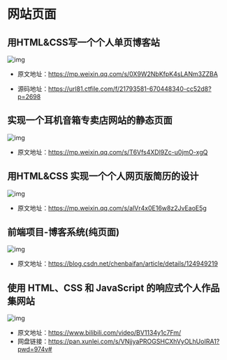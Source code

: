 # 网站页面

## 用HTML&CSS写一个个人单页博客站

![img](/images/html/css/code/page/10001.png)

- 原文地址：https://mp.weixin.qq.com/s/0X9W2NbKfpK4sLANm3ZZBA

- 源码地址：https://url81.ctfile.com/f/21793581-670448340-cc52d8?p=2698



## 实现一个耳机音箱专卖店网站的静态页面

![img](/images/html/css/code/page/10002.png)

- 原文地址：https://mp.weixin.qq.com/s/T6Vfs4XDl9Zc-u0jmO-xgQ



## 用HTML&CSS 实现一个个人网页版简历的设计

![img](/images/html/css/code/page/10003.gif)

- 原文地址：https://mp.weixin.qq.com/s/alVr4x0E16w8z2JvEaoE5g



## 前端项目-博客系统(纯页面)

![img](/images/html/css/code/page/10004.png)

- 原文地址：https://blog.csdn.net/chenbaifan/article/details/124949219



## 使用 HTML、CSS 和 JavaScript 的响应式个人作品集网站

![img](/images/html/css/code/page/10005.png)

- 原文地址：https://www.bilibili.com/video/BV1134y1c7Fm/
- 网盘链接：https://pan.xunlei.com/s/VNjjyaPROGSHCXhVyOLhUoIRA1?pwd=974v#